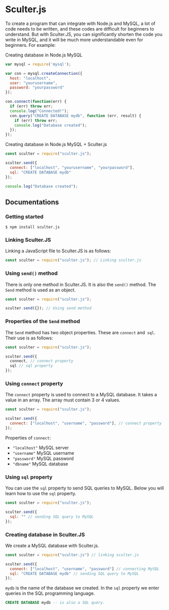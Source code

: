 # Sculter.js
To create a program that can integrate with Node.js and MySQL, a lot of code needs to be written, and these codes are difficult for beginners to understand. But with Sculter.JS, you can significantly shorten the code you write in MySQL, and it will be much more understandable even for beginners. For example:

Creating database in Node.js MySQL
```js
var mysql = require('mysql');

var con = mysql.createConnection({
  host: "localhost",
  user: "yourusername",
  password: "yourpassword"
});

con.connect(function(err) {
  if (err) throw err;
  console.log("Connected!");
  con.query("CREATE DATABASE mydb", function (err, result) {
    if (err) throw err;
    console.log("Database created");
  });
});
```
Creating database in Node.js MySQL + Sculter.js
```js
const sculter = require("sculter.js");

sculter.send({
  connect: ["localhost", "yourusername", "yourpassword"],
  sql: "CREATE DATABASE mydb"
});

console.log("Database created");
```
## Documentations
### Getting started
```
$ npm install sculter.js
```
### Linking Sculter.JS
Linking a JavaScript file to Sculter.JS is as follows:
```js
const sculter = require("sculter.js"); // Linking sculter.js
```
### Using `send()` method
There is only one method in Sculter.JS. It is also the `send()` method. The `Send` method is used as an object.
```js
const sculter = require("sculter.js");

sculter.send({}); // Using send method
```
### Properties of the `Send` method
The `Send` method has two object properties. These are `connect` and` sql`. Their use is as follows:
```js
const sculter = require("sculter.js");

sculter.send({
  connect, // connect property
  sql // sql property
});
```
### Using `connect` property
The `connect` property is used to connect to a MySQL database. It takes a value in an array. The array must contain 3 or 4 values.
```js
const sculter = require("sculter.js");

sculter.send({
  connect: ["localhost", "username", "password"], // connect property
});
```
Properties of `connect`:
- `"localhost"` MySQL server
- `"username"` MySQL username
- `"password"` MySQL password
- `"dbname"` MySQL database
### Using `sql` property
You can use the `sql` property to send SQL queries to MySQL. Below you will learn how to use the `sql` property.
```js
const sculter = require("sculter.js");

sculter.send({
  sql: "" // sending SQL query to MySQL
});
```
### Creating database in Sculter.JS
We create a MySQL database with Sculter.js.
```js
const sculter = require("sculter.js") // linking sculter.js

sculter.send({
  connect: ["localhost", "username", "password"] // connecting MySQL
  sql: "CREATE DATABASE mydb" // sending SQL query to MySQL
});
```
`mydb` is the name of the database we created.  In the `sql` property we enter queries in the SQL programming language.
```sql
CREATE DATABASE mydb -- is also a SQL query.
``` 
